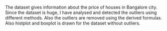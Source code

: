 The dataset gives information about the price of houses in Bangalore city. Since the dataset is huge, I have analysed and detected the outliers using different methods. Also the outliers are removed using the derived formulas.
Also histplot and boxplot is drawn for the dataset without outliers.
